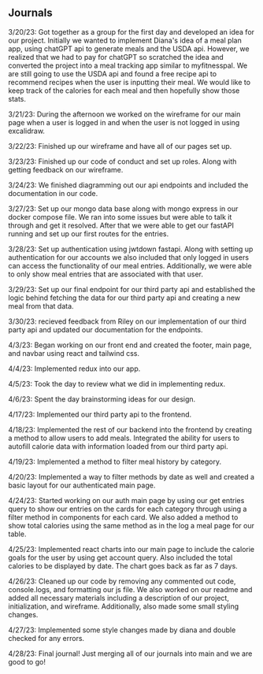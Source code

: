 ## Journals

3/20/23:
Got together as a group for the first day and developed an idea for our project. Initially we wanted to implement Diana's idea of a meal plan app, using  chatGPT api to generate meals and the USDA api. However, we realized that we had to pay for chatGPT so scratched the idea and converted the project into a meal tracking app similar to myfitnesspal. We are still going to use the USDA api and found a free recipe api to recommend recipes when the user is inputting their meal. We would like to keep track of the calories for each meal and then hopefully show those stats.

3/21/23:
During the afternoon we worked on the wireframe for our main page when a user is logged in and when the user is not logged in using excalidraw.

3/22/23:
Finished up our wireframe and have all of our pages set up.

3/23/23:
Finished up our code of conduct and set up roles. Along with getting feedback on our wireframe.

3/24/23:
We finished diagramming out our api endpoints and included the documentation in our code.

3/27/23:
Set up our mongo data base along with mongo express in our docker compose file. We ran into some issues but were able to talk it through and get it resolved. After that we were able to get our fastAPI running and set up our first routes for the entries.

3/28/23:
Set up authentication using jwtdown fastapi. Along with setting up authentication for our accounts we also included that only logged in users can access the functionality of our meal entries. Additionally, we were able to only show meal entries that are associated with that user.

3/29/23:
Set up our final endpoint for our third party api and established the logic behind fetching the data for our third party api and creating a new meal from that data.

3/30/23:
recieved feedback from Riley on our implementation of our third party api and updated our documentation for the endpoints.

4/3/23:
Began working on our front end and created the footer, main page, and navbar using react and tailwind css.

4/4/23:
Implemented redux into our app.

4/5/23:
Took the day to review what we did in implementing redux.

4/6/23:
Spent the day brainstorming ideas for our design.

4/17/23:
Implemented our third party api to the frontend.

4/18/23:
Implemented the rest of our backend into the frontend by creating a method to allow users to add meals. Integrated the ability for users to autofill calorie data with information loaded from our third party api.

4/19/23:
Implemented a method to filter meal history by category.

4/20/23:
Implemented a way to filter methods by date as well and created a basic layout for our authenticated main page.

4/24/23:
Started working on our auth main page by using our get entries query to show our entries on the cards for each category through using a filter method in components for each card. We also added a method to show total calories using the same method as in the log a meal page for our table.

4/25/23:
Implemented react charts into our main page to include the calorie goals for the user by using get account query. Also included the total calories to be displayed by date.
The chart goes back as far as 7 days.

4/26/23:
Cleaned up our code by removing any commented out code, console.logs, and formatting our js file. We also worked on our readme and added all necessary materials including a description of our project, initialization, and wireframe. Additionally, also made some small styling changes.

4/27/23:
Implemented some style changes made by diana and double checked for any errors.

4/28/23:
Final journal! Just merging all of our journals into main and we are good to go!
